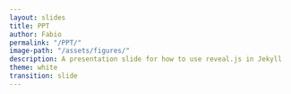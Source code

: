 ```yaml
---
layout: slides
title: PPT
author: Fabio
permalink: "/PPT/"
image-path: "/assets/figures/"
description: A presentation slide for how to use reveal.js in Jekyll
theme: white
transition: slide
---
```


<style>
.container{
    display: flex;
}
.col{
    flex: 1;
}

.reveal {
  font-family: "Source Sans Pro", Helvetica, sans-serif;
  font-size: 30px;
  font-weight: normal;
  color: #222; }

</style>

<section data-markdown data-separator="---">
<script type="text/template">


## Reproducible Research module
#### Innovation, Development & Research

- Fabio A. Cruz Sanchez
- Giovanny Arbelaez
- Mauricio Camargo

<div class="cf"></div>

<img height="400px" class="plain" src="{{ site.baseurl | append:page.image-path | append: 'Phd-comics.gif' }}">




Ecole Génie des Systèmes et de l'Innovation (ENSGSI) - Équipe de Recherche sur les Processus Innovatifs (ERPI)

<img height="100px" class="plain" src="https://erpi.univ-lorraine.fr/assets/images/logo-ERPI.svg">



---

# Main goal

- Understand the importance of *replication principle* of the research
- Create a first dynamic document using the Literate programming approach


---
## Music Vs. Research

<div class="container">
  <div class="col">
    <img height="600px" class="plain" src="{{ site.baseurl | append:page.image-path | append: 'Musica.jpeg' }}">

  </div>

<div class="col">
  <img height="600px" class="plain" src="{{ site.baseurl | append:page.image-path | append: 'Paper.png' }}">
</div>

</div>

---

# The paper Pipeline

<img height="120%" class="plain" src="{{ site.baseurl | append:page.image-path | append: 'Article-pipeline-1.png' }}">



---

# The paper Pipeline


<img height="120%" class="plain" src="{{ site.baseurl | append:page.image-path | append: 'Article-pipeline-2.png' }}">

Describe in detail this section...

---

## Replication Vs. Reproducibility

<div class="container">
  <div class="col">
    
**Replication** focuses on the validity of the scientific claim.

- "Is this claim true?"
- Important for policymakers and regulatory decisions


    

  </div>

<div class="col">

**Reproducibility**  refers to the ability of a researcher to duplicate the results of a prior study using the same materials as were used by the original researcher (Goodman, Fanelli, and Ioannidis 2016).

- Focuses on the validity of the data analysis
- *"Can we trust this analysis?"*



</div>

---


## Why do we need Reproducible Research?

- Avoid misconduct such as fraudulent data and plagiarism

- Data-intensive research (e.g Big data research)








---
## Replication Vs. Reproducibility

Two key principles: 

- Literate programming for enabling reproducibilty
- Version control for enhancing transparency


---
## Literate programming for enabling reproducibilty

*Literate programming refers to the use of a computing environment for authoring documents that contain a mix of natural (eg. English) and computer (eg. R) languages (Schulte et al. 2012)*


<small> Schulte, Eric, Dan Davison, Thomas Dye, and Carsten Dominik. 2012. “A Multi-Language Computing Environment for Literate Programming and Reproducible Research.” Journal of Statistical Software 46 (1): 1–24. https://doi.org/10.18637/jss.v046.i03.</small




---

# Who use  Reproducible Research?

**Authors**

-  Want to make their research reproducible.
-  Want tools for RR to make their lives easier (or at least not much harder)

**Readers** 

- Want to reproduce (and perhaps expand upon) interesting findings
- Want tools for RR to make their lives easier


--- 

### What is R/RStudio?

- R is a statistical programming language
- RStudio is a convenient interface for R (an integrated development environment, IDE)
- At its simplest:<sup>➥</sup>
- R is like a car’s engine
 - RStudio is like a car’s dashboard

<img width="100%" src="{{ site.baseurl | append:page.image-path | append: 'engine-dashboard.png' }}">

➥ Source: [Modern Dive](https://moderndive.com/)


---

# Summary

- Reproducible research is important as a **minimum standard**, partcularly for studies that are difficult to replicate
- Infrastructure is needed for creating and distributing reproducible documents, beyond what is currently available
- There is a growing number of tools for creating reproducible documents
---






</script>
</section>
